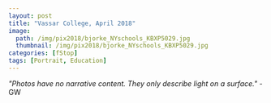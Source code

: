 ```yaml
---
layout: post
title: "Vassar College, April 2018"
image:
  path: /img/pix2018/bjorke_NYschools_KBXP5029.jpg
  thumbnail: /img/pix2018/bjorke_NYschools_KBXP5029.jpg
categories: [fStop]
tags: [Portrait, Education]
---
```

<i>"Photos have no narrative content. They only describe light on a surface."</i> - GW
